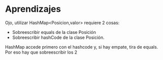 # Aprendizajes

Ojo, utilizar HashMap<Posicion,valor> requiere 2 cosas:
- Sobreescribir equals de la clase Posición
- Sobreescribir hashCode de la clase Posición.

HashMap accede primero con el hashcode y, si hay empate, tira de equals. Por eso hay que sobreescribir los 2
